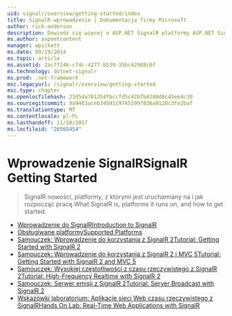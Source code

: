 ```yaml
---
uid: signalr/overview/getting-started/index
title: SignalR wprowadzenie | Dokumentacja firmy Microsoft
author: rick-anderson
description: Dowiedz się więcej o ASP.NET SignalR platformy ASP.NET SignalR jest nową biblioteką dla deweloperów platformy ASP.NET, która ułatwia tworzenie funkcji sieci web w czasie rzeczywistym. SignalR umożliwia bi...
ms.author: aspnetcontent
manager: wpickett
ms.date: 09/19/2014
ms.topic: article
ms.assetid: 2acff246-c74c-4277-b539-35bc42988c6f
ms.technology: dotnet-signalr
ms.prod: .net-framework
msc.legacyurl: /signalr/overview/getting-started
msc.type: chapter
ms.openlocfilehash: 23d54a781354fbccfd5c42bfb4280d8c45ee4c30
ms.sourcegitcommit: 9a9483aceb34591c97451997036a9120c3fe2baf
ms.translationtype: MT
ms.contentlocale: pl-PL
ms.lasthandoff: 11/10/2017
ms.locfileid: "26565454"
---
```

<a name="signalr-getting-started"></a><span data-ttu-id="efa02-104">Wprowadzenie SignalR</span><span class="sxs-lookup"><span data-stu-id="efa02-104">SignalR Getting Started</span></span>
====================
> <span data-ttu-id="efa02-105">SignalR nowości, platformy, z którymi jest uruchamiany na i jak rozpocząć pracę.</span><span class="sxs-lookup"><span data-stu-id="efa02-105">What SignalR is, platforms it runs on, and how to get started.</span></span>


- [<span data-ttu-id="efa02-106">Wprowadzenie do SignalR</span><span class="sxs-lookup"><span data-stu-id="efa02-106">Introduction to SignalR</span></span>](introduction-to-signalr.md)
- [<span data-ttu-id="efa02-107">Obsługiwane platformy</span><span class="sxs-lookup"><span data-stu-id="efa02-107">Supported Platforms</span></span>](supported-platforms.md)
- [<span data-ttu-id="efa02-108">Samouczek: Wprowadzenie do korzystania z SignalR 2</span><span class="sxs-lookup"><span data-stu-id="efa02-108">Tutorial: Getting Started with SignalR 2</span></span>](tutorial-getting-started-with-signalr.md)
- [<span data-ttu-id="efa02-109">Samouczek: Wprowadzenie do korzystania z SignalR 2 i MVC 5</span><span class="sxs-lookup"><span data-stu-id="efa02-109">Tutorial: Getting Started with SignalR 2 and MVC 5</span></span>](tutorial-getting-started-with-signalr-and-mvc.md)
- [<span data-ttu-id="efa02-110">Samouczek: Wysokiej częstotliwości z czasu rzeczywistego z SignalR 2</span><span class="sxs-lookup"><span data-stu-id="efa02-110">Tutorial: High-Frequency Realtime with SignalR 2</span></span>](tutorial-high-frequency-realtime-with-signalr.md)
- [<span data-ttu-id="efa02-111">Samouczek: Serwer emisji z SignalR 2</span><span class="sxs-lookup"><span data-stu-id="efa02-111">Tutorial: Server Broadcast with SignalR 2</span></span>](tutorial-server-broadcast-with-signalr.md)
- [<span data-ttu-id="efa02-112">Wskazówki laboratorium: Aplikacje sieci Web czasu rzeczywistego z SignalR</span><span class="sxs-lookup"><span data-stu-id="efa02-112">Hands On Lab: Real-Time Web Applications with SignalR</span></span>](real-time-web-applications-with-signalr.md)
